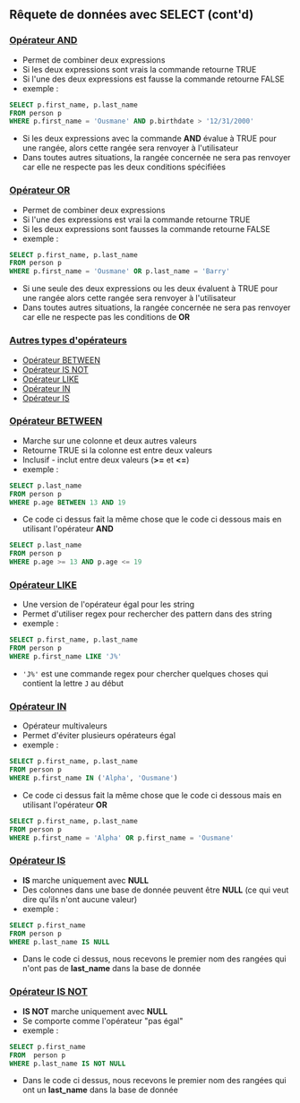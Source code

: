 ## Rêquete de données avec SELECT (cont'd)

### <span style="text-decoration:underline">Opérateur AND</span>

- Permet de combiner deux expressions
- Si les deux expressions sont vrais la commande retourne TRUE
- Si l'une des deux expressions est fausse la commande retourne FALSE
- exemple : 

```sql
SELECT p.first_name, p.last_name 
FROM person p 
WHERE p.first_name = 'Ousmane' AND p.birthdate > '12/31/2000'
```
- Si les deux expressions avec la commande **AND** évalue à TRUE pour une rangée, alors cette rangée sera renvoyer à l'utilisateur
- Dans toutes autres situations, la rangée concernée ne sera pas renvoyer car elle ne respecte pas les deux conditions spécifiées


### <span style="text-decoration:underline">Opérateur OR</span>

- Permet de combiner deux expressions 
- Si l'une des expressions est vrai la commande retourne TRUE
- Si les deux expressions sont fausses la commande retourne FALSE
- exemple : 

```sql
SELECT p.first_name, p.last_name
FROM person p 
WHERE p.first_name = 'Ousmane' OR p.last_name = 'Barry'
```

- Si une seule des deux expressions ou les deux évaluent à TRUE pour une rangée alors cette rangée sera renvoyer à l'utilisateur
- Dans toutes autres situations, la rangée concernée ne sera pas renvoyer car elle ne respecte pas les conditions de **OR**

### <span style="text-decoration:underline">Autres types d'opérateurs</span>

- [Opérateur BETWEEN](#opérateur-between)
- [Opérateur IS NOT](#opérateur-is-not) 
- [Opérateur LIKE](#opérateur-like)
- [Opérateur IN](#opérateur-in)
- [Opérateur IS](#opérateur-is)

### <span style="text-decoration:underline">Opérateur BETWEEN</span>

- Marche sur une colonne et deux autres valeurs
- Retourne TRUE si la colonne est entre deux valeurs
- Inclusif - inclut entre deux valeurs (**>=** et **<=**)
- exemple : 

```sql
SELECT p.last_name 
FROM person p 
WHERE p.age BETWEEN 13 AND 19
```

- Ce code ci dessus fait la même chose que le code ci dessous mais en utilisant l'opérateur **AND**

```sql
SELECT p.last_name
FROM person p 
WHERE p.age >= 13 AND p.age <= 19
```

### <span style="text-decoration:underline">Opérateur LIKE</span>

- Une version de l'opérateur égal pour les string
- Permet d'utiliser regex pour rechercher des pattern dans des string
- exemple : 

```sql
SELECT p.first_name, p.last_name
FROM person p 
WHERE p.first_name LIKE 'J%'
```

- ``'J%'`` est une commande regex pour chercher quelques choses qui contient la lettre ``J`` au début

### <span style="text-decoration:underline">Opérateur IN</span>

- Opérateur multivaleurs
- Permet d'éviter plusieurs opérateurs égal
- exemple : 

```sql 
SELECT p.first_name, p.last_name
FROM person p 
WHERE p.first_name IN ('Alpha', 'Ousmane')
```

- Ce code ci dessus fait la même chose que le code ci dessous mais en utilisant l'opérateur **OR**

```sql
SELECT p.first_name, p.last_name
FROM person p 
WHERE p.first_name = 'Alpha' OR p.first_name = 'Ousmane'   
```

### <span style="text-decoration:underline">Opérateur IS</span>

- **IS** marche uniquement avec **NULL**
- Des colonnes dans une base de donnée peuvent être **NULL** (ce qui veut dire qu'ils n'ont aucune valeur)
- exemple :

```sql
SELECT p.first_name
FROM person p
WHERE p.last_name IS NULL
```

- Dans le code ci dessus, nous recevons le premier nom des rangées qui n'ont pas de **last_name** dans la base de donnée

### <span style="text-decoration:underline">Opérateur IS NOT</span>

- **IS NOT** marche uniquement avec **NULL**
- Se comporte comme l'opérateur "pas égal"
- exemple : 

```sql
SELECT p.first_name
FROM  person p 
WHERE p.last_name IS NOT NULL
```

- Dans le code ci dessus, nous recevons le premier nom des rangées qui ont un **last_name** dans la base de donnée